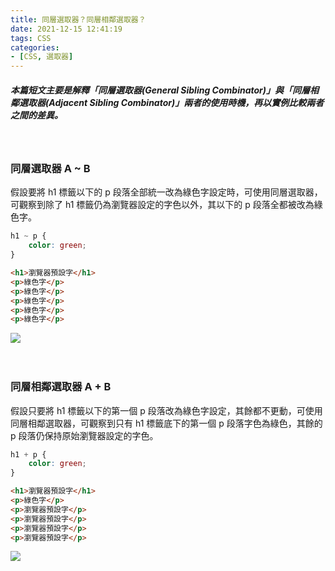```yaml
---
title: 同層選取器？同層相鄰選取器？
date: 2021-12-15 12:41:19
tags: CSS
categories:
- [CSS, 選取器]
---
```


<h5>本篇短文主要是解釋「同層選取器(General Sibling Combinator)」與「同層相鄰選取器(Adjacent Sibling Combinator)」兩者的使用時機，再以實例比較兩者之間的差異。</h5>


<br>

### 同層選取器 A ~ B
<p>假設要將 h1 標籤以下的 p 段落全部統一改為綠色字設定時，可使用同層選取器，可觀察到除了 h1 標籤仍為瀏覽器設定的字色以外，其以下的 p 段落全都被改為綠色字。</p>


```css
h1 ~ p {
    color: green;
}
```

```HTML
<h1>瀏覽器預設字</h1>
<p>綠色字</p>
<p>綠色字</p>
<p>綠色字</p>
<p>綠色字</p>
<p>綠色字</p>
```

<img src="https://miro.medium.com/max/700/1*6YNqyr-rryj_rFm0DOGMiw.png">

<br>
<br>
<br>

### 同層相鄰選取器 A + B
假設只要將 h1 標籤以下的第一個 p 段落改為綠色字設定，其餘都不更動，可使用同層相鄰選取器，可觀察到只有 h1 標籤底下的第一個 p 段落字色為綠色，其餘的 p 段落仍保持原始瀏覽器設定的字色。

```css
h1 + p {
    color: green;
}
```

```HTML
<h1>瀏覽器預設字</h1>
<p>綠色字</p>
<p>瀏覽器預設字</p>
<p>瀏覽器預設字</p>
<p>瀏覽器預設字</p>
<p>瀏覽器預設字</p>
```

<img src="https://miro.medium.com/max/2400/1*ViQ1PpR1F5rsGe_czuJnvw.png">

